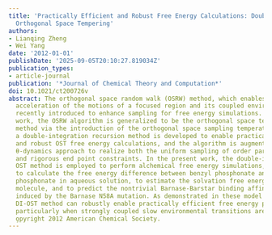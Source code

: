 ```yaml
---
title: 'Practically Efficient and Robust Free Energy Calculations: Double-integration
  Orthogonal Space Tempering'
authors:
- Lianqing Zheng
- Wei Yang
date: '2012-01-01'
publishDate: '2025-09-05T20:10:27.819034Z'
publication_types:
- article-journal
publication: '*Journal of Chemical Theory and Computation*'
doi: 10.1021/ct200726v
abstract: The orthogonal space random walk (OSRW) method, which enables synchronous
  acceleration of the motions of a focused region and its coupled environment, was
  recently introduced to enhance sampling for free energy simulations. In the present
  work, the OSRW algorithm is generalized to be the orthogonal space tempering (OST)
  method via the introduction of the orthogonal space sampling temperature. Moreover,
  a double-integration recursion method is developed to enable practically efficient
  and robust OST free energy calculations, and the algorithm is augmented by a novel
  θ-dynamics approach to realize both the uniform sampling of order parameter spaces
  and rigorous end point constraints. In the present work, the double-integration
  OST method is employed to perform alchemical free energy simulations, specifically
  to calculate the free energy difference between benzyl phosphonate and difluorobenzyl
  phosphonate in aqueous solution, to estimate the solvation free energy of the octanol
  molecule, and to predict the nontrivial Barnase-Barstar binding affinity change
  induced by the Barnase N58A mutation. As demonstrated in these model studies, the
  DI-OST method can robustly enable practically efficient free energy predictions,
  particularly when strongly coupled slow environmental transitions are involved.
  o̧pyright 2012 American Chemical Society.
---
```

